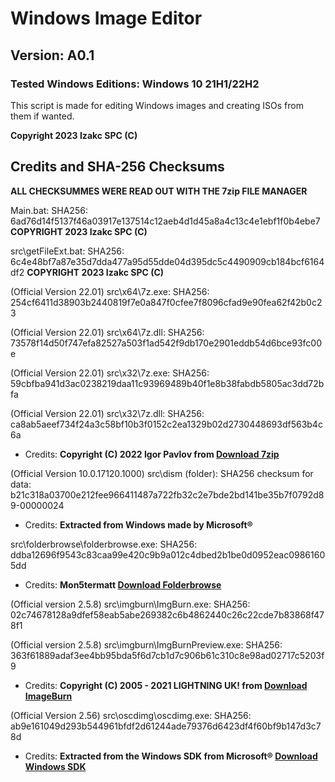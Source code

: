 # Windows Image Editor 
## Version: A0.1
### Tested Windows Editions: Windows 10 21H1/22H2

This script is made for editing Windows images and creating ISOs from them if wanted.

**Copyright 2023 Izakc SPC (C)**

## Credits and SHA-256 Checksums

**ALL CHECKSUMMES WERE READ OUT WITH THE 7zip FILE MANAGER**

Main.bat: SHA256: 6ad76d14f5137f46a03917e137514c12aeb4d1d45a8a4c13c4e1ebf1f0b4ebe7 **COPYRIGHT 2023 Izakc SPC (C)**

src\getFileExt.bat: SHA256: 6c4e48bf7a87e35d7dda477a95d55dde04d395dc5c4490909cb184bcf6164df2 **COPYRIGHT 2023 Izakc SPC (C)**

(Official Version 22.01) src\x64\7z.exe: SHA256: 254cf6411d38903b2440819f7e0a847f0cfee7f8096cfad9e90fea62f42b0c23

(Official Version 22.01) src\x64\7z.dll: SHA256: 73578f14d50f747efa82527a503f1ad542f9db170e2901eddb54d6bce93fc00e

(Official Version 22.01) src\x32\7z.exe: SHA256: 59cbfba941d3ac0238219daa11c93969489b40f1e8b38fabdb5805ac3dd72bfa

(Official Version 22.01) src\x32\7z.dll: SHA256: ca8ab5aeef734f24a3c58bf10b3f0152c2ea1329b02d2730448693df563b4c6a
- Credits: **Copyright (C) 2022 Igor Pavlov from [Download 7zip](https://www.7-zip.org/)**

(Official Version 10.0.17120.1000) src\dism (folder): SHA256 checksum for data: b21c318a03700e212fee966411487a722fb32c2e7bde2bd141be35b7f0792d89-00000024
- Credits: **Extracted from Windows made by Microsoft®**

src\folderbrowse\folderbrowse.exe: SHA256: ddba12696f9543c83caa99e420c9b9a012c4dbed2b1be0d0952eac09861605dd
- Credits: **Mon5termatt [Download Folderbrowse](https://github.com/mon5termatt/medicat_installer/blob/main/bin/folderbrowse.exe)**

(Official version 2.5.8) src\imgburn\ImgBurn.exe: SHA256: 02c74678128a9dfef58eab5abe269382c6b4862440c26c22cde7b83868f478f1

(Official version 2.5.8) src\imgburn\ImgBurnPreview.exe: SHA256: 363f61889adaf3ee4bb95bda5f6d7cb1d7c906b61c310c8e98ad02717c5203f9
- Credits: **Copyright (C) 2005 - 2021 LIGHTNING UK! from [Download ImageBurn](https://www.imgburn.com/)**

(Official Version 2.56) src\oscdimg\oscdimg.exe: SHA256: ab9e161049d293b544961bfdf2d61244ade79376d6423df4f60bf9b147d3c78d
- Credits: **Extracted from the Windows SDK from Microsoft® [Download Windows SDK](https://go.microsoft.com/fwlink/p/?linkid=2196241)**
